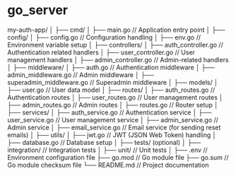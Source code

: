 # go_server
<!-- for create folder this script -->

<!-- chmod +x setup.sh
./setup.sh -->
<!-- server reload use this:=> nodemon --exec go run main.go --signal SIGTERM -->

<!-- for email and password for custom validator -->
<!-- go get -u github.com/go-playground/validator/v10 -->


my-auth-app/
│
├── cmd/
│   ├── main.go             // Application entry point
│
├── config/
│   ├── config.go           // Configuration handling
│   ├── env.go              // Environment variable setup
│
├── controllers/
│   ├── auth_controller.go   // Authentication related handlers
│   ├── user_controller.go   // User management handlers
│   ├── admin_controller.go  // Admin-related handlers
│
├── middleware/
│   ├── auth.go             // Authentication middleware
│   ├── admin_middleware.go // Admin middleware
│   ├── superadmin_middleware.go // Superadmin middleware
│
├── models/
│   ├── user.go             // User data model
│
├── routes/
│   ├── auth_routes.go      // Authentication routes
│   ├── user_routes.go      // User management routes
│   ├── admin_routes.go     // Admin routes
│   ├── routes.go           // Router setup
│
├── services/
│   ├── auth_service.go     // Authentication service
│   ├── user_service.go     // User management service
│   ├── admin_service.go    // Admin service
│   ├── email_service.go    // Email service (for sending reset emails)
│
├── utils/
│   ├── jwt.go              // JWT (JSON Web Token) handling
│   ├── database.go         // Database setup
│
├── tests/ (optional)
│   ├── integration/        // Integration tests
│   ├── unit/               // Unit tests
│
├── .env                    // Environment configuration file
├── go.mod                  // Go module file
├── go.sum                  // Go module checksum file
└── README.md               // Project documentation



